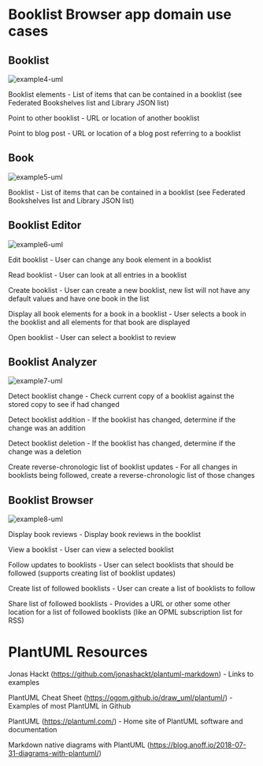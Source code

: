 # Booklist Browser app domain use cases

## Booklist

![example4-uml](http://www.plantuml.com/plantuml/proxy?cache=no&src=https://raw.githubusercontent.com/andysylvester/federated-bookshelves/master/use-cases/example-uml-booklist.iuml)

Booklist elements - List of items that can be contained in a booklist (see Federated Bookshelves list and Library JSON list)

Point to other booklist - URL or location of another booklist

Point to blog post - URL or location of a blog post referring to a booklist


## Book

![example5-uml](http://www.plantuml.com/plantuml/proxy?cache=no&src=https://raw.githubusercontent.com/andysylvester/federated-bookshelves/master/use-cases/example-uml-book.iuml)

Booklist - List of items that can be contained in a booklist (see Federated Bookshelves list and Library JSON list)

## Booklist Editor

![example6-uml](http://www.plantuml.com/plantuml/proxy?cache=no&src=https://raw.githubusercontent.com/andysylvester/federated-bookshelves/master/use-cases/example-uml-booklist-editor.iuml)

Edit booklist - User can change any book element in a booklist

Read booklist - User can look at all entries in a booklist

Create booklist - User can create a new booklist, new list will not have any default values and have one book in the list

Display all book elements for a book in a booklist - User selects a book in the booklist and all elements for that book are displayed

Open booklist - User can select a booklist to review


## Booklist Analyzer

![example7-uml](http://www.plantuml.com/plantuml/proxy?cache=no&src=https://raw.githubusercontent.com/andysylvester/federated-bookshelves/master/use-cases/example-uml-booklist-analyzer.iuml)

Detect booklist change - Check current copy of a booklist against the stored copy to see if had changed

Detect booklist addition - If the booklist has changed, determine if the change was an addition

Detect booklist deletion - If the booklist has changed, determine if the change was a deletion

Create reverse-chronologic list of booklist updates - For all changes in booklists being followed, create a reverse-chronologic list of those changes


## Booklist Browser

![example8-uml](http://www.plantuml.com/plantuml/proxy?cache=no&src=https://raw.githubusercontent.com/andysylvester/federated-bookshelves/master/use-cases/example-uml-booklist-browser.iuml)

Display book reviews - Display book reviews in the booklist

View a booklist - User can view a selected booklist

Follow updates to booklists - User can select booklists that should be followed (supports creating list of booklist updates)

Create list of followed booklists - User can create a list of booklists to follow

Share list of followed booklists - Provides a URL or other some other location for a list of followed booklists (like an OPML subscription list for RSS)


# PlantUML Resources

Jonas Hackt (https://github.com/jonashackt/plantuml-markdown) - Links to examples

PlantUML Cheat Sheet (https://ogom.github.io/draw_uml/plantuml/) - Examples of most PlantUML in Github

PlantUML (https://plantuml.com/) - Home site of PlantUML software and documentation

Markdown native diagrams with PlantUML (https://blog.anoff.io/2018-07-31-diagrams-with-plantuml/)
